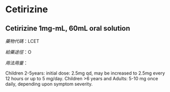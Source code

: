# Cetirizine

## Cetirizine 1mg-mL, 60mL oral solution

*藥物代碼*：LCET

*給藥途徑*：O

*用法用量*：

Children 2-5years: initial dose: 2.5mg qd, may be increased to 2.5mg every 12 hours or up to 5 mg/day.
Children >6 years and Adults: 5-10 mg once daily, depending upon symptom severity.


